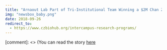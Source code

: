 ```yaml
---
title: "Arnaout Lab Part of Tri-Institutional Team Winning a $2M Chan Zuckerberg Biohub Award"
img: "newsbox_baby.png"
date: 2018-09-26
redirect_to:
  - https://www.czbiohub.org/intercampus-research-programs/
---
```


[comment]: <> (You can read the story [here](https://www.czbiohub.org/intercampus-research-programs/)

